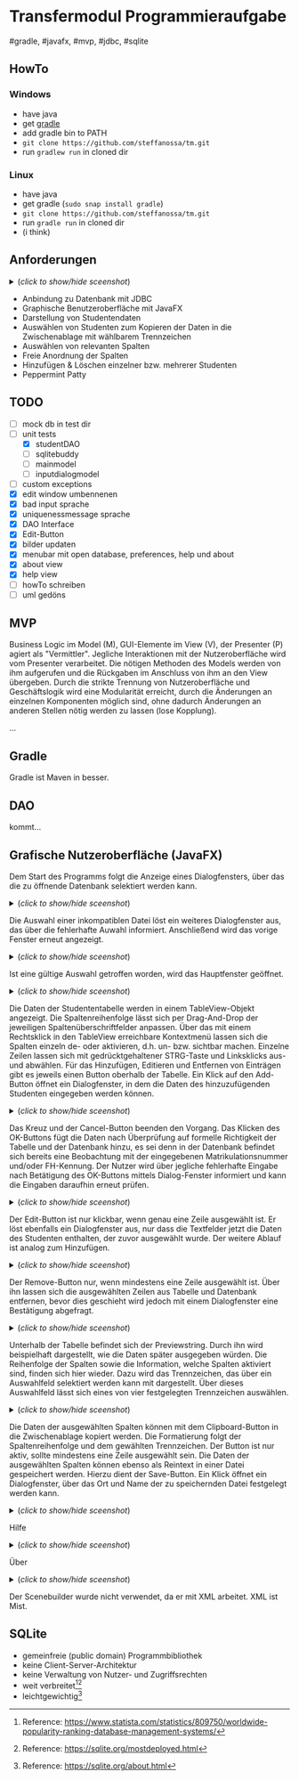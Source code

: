 # Transfermodul Programmieraufgabe
#gradle, #javafx, #mvp, #jdbc, #sqlite

## HowTo
### Windows
- have java
- get <a href="https://gradle.org/releases/">gradle</a>
- add gradle bin to PATH
- `git clone https://github.com/steffanossa/tm.git`
- run ``gradlew run`` in cloned dir
### Linux
- have java
- get gradle (`sudo snap install gradle`)
- `git clone https://github.com/steffanossa/tm.git`
- run `gradle run` in cloned dir
- (i think)


## Anforderungen
<details>
  <summary>(<i>click to show/hide sceenshot</i>)</summary>
  <!-- has to be followed by an empty line! -->
<img src="https://github.com/steffanossa/tm/assets/94658723/b2cf610b-20ab-44c0-bac0-66648f866720" width="400">
</details>

- Anbindung zu Datenbank mit JDBC
- Graphische Benutzeroberfläche mit JavaFX
- Darstellung von Studentendaten
- Auswählen von Studenten zum Kopieren der Daten in die Zwischenablage mit wählbarem Trennzeichen
- Auswählen von relevanten Spalten
- Freie Anordnung der Spalten
- Hinzufügen & Löschen einzelner bzw. mehrerer Studenten
- Peppermint Patty

## TODO
- [ ] mock db in test dir
- [ ] unit tests
  - [x] studentDAO
  - [ ] sqlitebuddy
  - [ ] mainmodel
  - [ ] inputdialogmodel
- [ ] custom exceptions
- [x] edit window umbennenen
- [x] bad input sprache
- [x] uniquenessmessage sprache
- [x] DAO Interface
- [x] Edit-Button
- [x] bilder updaten
- [x] menubar mit open database, preferences, help und about
- [x] about view
- [x] help view
- [ ] howTo schreiben
- [ ] uml gedöns

## MVP

Business Logic im Model (M), GUI-Elemente im View (V), der Presenter (P) agiert als "Vermittler". Jegliche Interaktionen mit der Nutzeroberfläche wird vom Presenter verarbeitet. Die nötigen Methoden des Models werden von ihm aufgerufen und die Rückgaben im Anschluss von ihm an den View übergeben. Durch die strikte Trennung von Nutzeroberfläche und Geschäftslogik wird eine Modularität erreicht, durch die Änderungen an einzelnen Komponenten möglich sind, ohne dadurch Änderungen an anderen Stellen nötig werden zu lassen (lose Kopplung).

...

## Gradle

Gradle ist <xmlstinkt>Maven</xmlstinkt> in besser.

## DAO

kommt...

## Grafische Nutzeroberfläche (JavaFX)

Dem Start des Programms folgt die Anzeige eines Dialogfensters, über das die zu öffnende Datenbank selektiert werden kann.
<details>
  <summary>(<i>click to show/hide sceenshot</i>)</summary>
  <!-- has to be followed by an empty line! -->
  
![image](https://github.com/steffanossa/tm/assets/94658723/fceee68c-0d84-4b1e-b577-f64e217f150c)
</details>

Die Auswahl einer inkompatiblen Datei löst ein weiteres Dialogfenster aus, das über die fehlerhafte Auwahl informiert. Anschließend wird das vorige Fenster erneut angezeigt.
<details>
  <summary>(<i>click to show/hide sceenshot</i>)</summary>
  <!-- has to be followed by an empty line! -->
  
![image](https://github.com/steffanossa/tm/assets/94658723/1b3e4941-a51d-49cf-b506-fcb5c0a5ec71)
</details>

Ist eine gültige Auswahl getroffen worden, wird das Hauptfenster geöffnet.
<details>
  <summary>(<i>click to show/hide sceenshot</i>)</summary>
  <!-- has to be followed by an empty line! -->
  
![image](https://github.com/steffanossa/tm/assets/94658723/59ff4840-2e36-49b0-876b-aec49706482c)
</details>

Die Daten der Studententabelle werden in einem TableView-Objekt angezeigt. Die Spaltenreihenfolge lässt sich per Drag-And-Drop der jeweiligen Spaltenüberschriftfelder anpassen. Über das mit einem Rechtsklick in den TableView erreichbare Kontextmenü lassen sich die Spalten einzeln de- oder aktivieren, d.h. un- bzw. sichtbar machen. Einzelne Zeilen lassen sich mit gedrücktgehaltener STRG-Taste und Linksklicks aus- und abwählen.
Für das Hinzufügen, Editieren und Entfernen von Einträgen gibt es jeweils einen Button oberhalb der Tabelle.
Ein Klick auf den Add-Button öffnet ein Dialogfenster, in dem die Daten des hinzuzufügenden Studenten eingegeben werden können.
<details>
  <summary>(<i>click to show/hide sceenshot</i>)</summary>
  <!-- has to be followed by an empty line! -->
  
![image](https://github.com/steffanossa/tm/assets/94658723/59ca2799-12db-4c5e-be45-c5285aa010fd)
</details>

Das Kreuz und der Cancel-Button beenden den Vorgang.
Das Klicken des OK-Buttons fügt die Daten nach Überprüfung auf formelle Richtigkeit der Tabelle und der Datenbank hinzu, es sei denn in der Datenbank befindet sich bereits eine Beobachtung mit der eingegebenen Matrikulationsnummer und/oder FH-Kennung. Der Nutzer wird über jegliche fehlerhafte Eingabe nach Betätigung des OK-Buttons mittels Dialog-Fenster informiert und kann die Eingaben daraufhin erneut prüfen.
<details>
  <summary>(<i>click to show/hide sceenshot</i>)</summary>
  <!-- has to be followed by an empty line! -->
  
![image](https://github.com/steffanossa/tm/assets/94658723/34e3430a-67df-46a5-b773-324787b842bf)
![image](https://github.com/steffanossa/tm/assets/94658723/dab26eab-91bc-455c-bb99-eadb13de6b52)
</details>

Der Edit-Button ist nur klickbar, wenn genau eine Zeile ausgewählt ist. Er löst ebenfalls ein Dialogfenster aus, nur dass die Textfelder jetzt die Daten des Studenten enthalten, der zuvor ausgewählt wurde. Der weitere Ablauf ist analog zum Hinzufügen.
<details>
  <summary>(<i>click to show/hide sceenshot</i>)</summary>
  <!-- has to be followed by an empty line! -->
  
![image](https://github.com/steffanossa/tm/assets/94658723/3bca4572-5d1c-4f42-a08f-a33ba251b40e)
</details>

Der Remove-Button nur, wenn mindestens eine Zeile ausgewählt ist. Über ihn lassen sich die ausgewählten Zeilen aus Tabelle und Datenbank entfernen, bevor dies geschieht wird jedoch mit einem Dialogfenster eine Bestätigung abgefragt.
<details>
  <summary>(<i>click to show/hide sceenshot</i>)</summary>
  <!-- has to be followed by an empty line! -->
  
![image](https://github.com/steffanossa/tm/assets/94658723/0782f9d3-b00f-4114-b919-b0292f326e96)
</details>

Unterhalb der Tabelle befindet sich der Previewstring. Durch ihn wird beispielhaft dargestellt, wie die Daten später ausgegeben würden. Die Reihenfolge der Spalten sowie die Information, welche Spalten aktiviert sind, finden sich hier wieder. Dazu wird das Trennzeichen, das über ein Auswahlfeld selektiert werden kann mit dargestellt. Über dieses Auswahlfeld lässt sich eines von vier festgelegten Trennzeichen auswählen.
<details>
  <summary>(<i>click to show/hide sceenshot</i>)</summary>
  <!-- has to be followed by an empty line! -->
  
![image](https://github.com/steffanossa/tm/assets/94658723/7cbaa57f-548f-494b-947a-80788ed56bc7)
</details>

Die Daten der ausgewählten Spalten können mit dem Clipboard-Button in die Zwischenablage kopiert werden. Die Formatierung folgt der Spaltenreihenfolge und dem gewählten Trennzeichen. Der Button ist nur aktiv, sollte mindestens eine Zeile ausgewählt sein.
Die Daten der ausgewählten Spalten können ebenso als Reintext in einer Datei gespeichert werden. Hierzu dient der Save-Button. Ein Klick öffnet ein Dialogfenster, über das Ort und Name der zu speichernden Datei festgelegt werden kann.
<details>
  <summary>(<i>click to show/hide sceenshot</i>)</summary>
  <!-- has to be followed by an empty line! -->
  
![image](https://github.com/steffanossa/tm/assets/94658723/e2206fa7-c5ec-4a8f-bb7c-e6092d1d1fbe)
</details>

Hilfe

<details>
  <summary>(<i>click to show/hide sceenshot</i>)</summary>
  <!-- has to be followed by an empty line! -->

![image](https://github.com/steffanossa/tm/assets/94658723/4fec96c9-1f3c-4995-ac16-5a58caf6b1bb)
</details>

Über

<details>
  <summary>(<i>click to show/hide sceenshot</i>)</summary>
  <!-- has to be followed by an empty line! -->

![image](https://github.com/steffanossa/tm/assets/94658723/67cf0e4d-5ee6-4dd6-8ce0-a7c8fb9db951)
</details>

Der Scenebuilder wurde nicht verwendet, da er mit XML arbeitet. XML ist Mist.

## SQLite

- gemeinfreie (public domain) Programmbibliothek
- keine Client-Server-Architektur
- keine Verwaltung von Nutzer- und Zugriffsrechten
- weit verbreitet[^2][^3]
- leichtgewichtig[^4]


[^2]: Reference: https://www.statista.com/statistics/809750/worldwide-popularity-ranking-database-management-systems/

[^3]: Reference: https://sqlite.org/mostdeployed.html

[^4]: Reference: https://sqlite.org/about.html
